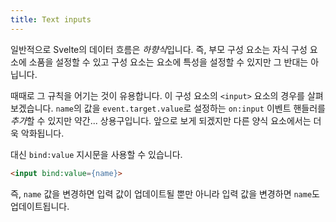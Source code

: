 ```yaml
---
title: Text inputs
---
```


일반적으로 Svelte의 데이터 흐름은 *하향식*입니다. 즉, 부모 구성 요소는 자식 구성 요소에 소품을 설정할 수 있고 구성 요소는 요소에 특성을 설정할 수 있지만 그 반대는 아닙니다.

때때로 그 규칙을 어기는 것이 유용합니다. 이 구성 요소의 `<input>` 요소의 경우를 살펴보겠습니다. `name`의 값을 `event.target.value`로 설정하는 `on:input` 이벤트 핸들러를 *추가*할 수 있지만 약간... 상용구입니다. 앞으로 보게 되겠지만 다른 양식 요소에서는 더욱 악화됩니다.

대신 `bind:value` 지시문을 사용할 수 있습니다.

```html
<input bind:value={name}>
```

즉, `name` 값을 변경하면 입력 값이 업데이트될 뿐만 아니라 입력 값을 변경하면 `name`도 업데이트됩니다.
